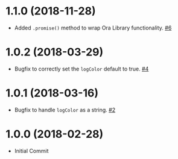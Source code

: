 # 1.1.0 (2018-11-28)

- Added `.promise()` method to wrap Ora Library functionality. [#6](https://github.com/blackbaud/skyux-logger/pull/6)

# 1.0.2 (2018-03-29)

- Bugfix to correctly set the `logColor` default to true.  [#4](https://github.com/blackbaud/skyux-logger/pull/4)

# 1.0.1 (2018-03-16)

- Bugfix to handle `logColor` as a string.  [#2](https://github.com/blackbaud/skyux-logger/pull/2)

# 1.0.0 (2018-02-28)

- Initial Commit